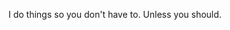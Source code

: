 <!--t Reviews t-->
<!--d What you should know about the things you want d-->

I do things so you don't have to. Unless you should.